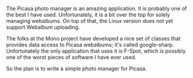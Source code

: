 The Picasa photo manager is an amazing application. It is probably one of the best I have used. Unfortunately, it is a bit over the top for solely managing webalbums. On top of that, the Linux version does not yet support Webalbum uploading.

The folks at the Mono project have developed a nice set of classes that provides data access to Picasa webalbums; it's called google-sharp. Unfortunately the only application that uses it is F-Spot, which is possibly one of the worst pieces of software I have ever used.

So the plan is to write a simple photo manager for Picasa.